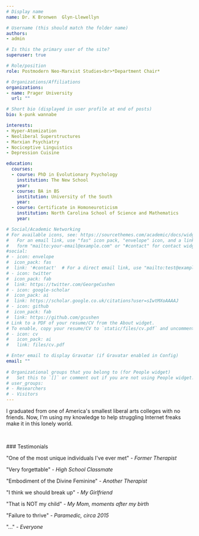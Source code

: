 ```yaml
---
# Display name
name: Dr. K Bronwen  Glyn-Llewellyn

# Username (this should match the folder name)
authors:
- admin

# Is this the primary user of the site?
superuser: true

# Role/position
role: Postmodern Neo-Marxist Studies<br>*Department Chair*

# Organizations/Affiliations
organizations:
- name: Prager University
  url: ""

# Short bio (displayed in user profile at end of posts)
bio: k-punk wannabe

interests:
- Hyper-Atomization
- Neoliberal Superstructures
- Marxian Psychiatry
- Nociceptive Linguistics
- Depression Cuisine

education:
  courses:
  - course: PhD in Evolutionary Psychology
    institution: The New School
    year: 
  - course: BA in BS
    institution: University of the South
    year: 
  - course: Certificate in Homoneuroticism
    institution: North Carolina School of Science and Mathematics
    year: 

# Social/Academic Networking
# For available icons, see: https://sourcethemes.com/academic/docs/widgets/#icons
#   For an email link, use "fas" icon pack, "envelope" icon, and a link in the
#   form "mailto:your-email@example.com" or "#contact" for contact widget.
#social:
# - icon: envelope
#  icon_pack: fas
#  link: '#contact'  # For a direct email link, use "mailto:test@example.org".
# - icon: twitter
#  icon_pack: fab
#  link: https://twitter.com/GeorgeCushen
# - icon: google-scholar
#  icon_pack: ai
#  link: https://scholar.google.co.uk/citations?user=sIwtMXoAAAAJ
# - icon: github
#  icon_pack: fab
#  link: https://github.com/gcushen
# Link to a PDF of your resume/CV from the About widget.
# To enable, copy your resume/CV to `static/files/cv.pdf` and uncomment the lines below.  
# - icon: cv
#   icon_pack: ai
#   link: files/cv.pdf

# Enter email to display Gravatar (if Gravatar enabled in Config)
email: ""
  
# Organizational groups that you belong to (for People widget)
#   Set this to `[]` or comment out if you are not using People widget.  
# user_groups:
# - Researchers
# - Visitors
---
```


I graduated from one of America's smallest liberal arts colleges with no friends. Now, I'm using my knowledge to help struggling Internet freaks make it in this lonely world.

<p>&nbsp;</p>
### Testimonials


"One of the most unique individuals I've ever met" *- Former Therapist*

"Very forgettable" *- High School Classmate*

"Embodiment of the Divine Feminine" *- Another Therapist*

"I think we should break up" *- My Girlfriend*

"That is NOT my child" *- My Mom, moments after my birth*

"Failure to thrive" *- Paramedic, circa 2015*

"..." *- Everyone*
